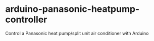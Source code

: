 arduino-panasonic-heatpump-controller
=====================================

Control a Panasonic heat pump/split unit air conditioner with Arduino
